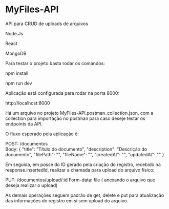 # MyFiles-API
API para CRUD de uploads de arquivos

<p>   Node.Js</p>
<p>   React</p>
<p>   MongoDB</p>

Para testar o projeto basta rodar os comandos:

<p>   npm install</p>
<p>   npm run dev</p>

Aplicação está configurada para rodar na porta 8000:

<p>   http://localhost:8000</p>

Há um arquivo no projeto MyFiles-API.postman_collection.json, com a collection para importação no postman para caso deseje testar os endpoints da API.

O fluxo esperado pela aplicação é:

  POST: /documentos 
<br>
  Body: {
        "title": "Título do documento",
        "description": "Descrição do documento",
        "filePath": "",
        "fileName": "",
        "createdAt": "",
        "updatedAt": ""
      }

Em seguida, em posse do ID gerado pela criação do registro, recebido na response.insertedId, realizar a chamada para upload do arquivo físico:

PUT: /documentos/upload/:id
Form-data: file ( anexando o arquivo que deseja realizar o upload)


As demais operações seguem padrão de get, delete e put para atualização das informações do registro em si sem upload do arquivo.
